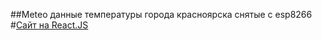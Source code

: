 ##Meteo данные температуры города красноярска снятые с esp8266 
#[Сайт на React.JS](https://efrem005.github.io/MeteoReact/)